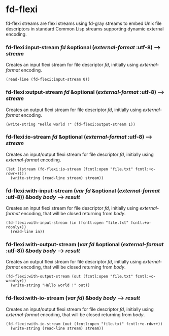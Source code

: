 # fd-flexi

fd-flexi streams are flexi streams using fd-gray streams to embed
Unix file descriptors in standard Common Lisp streams supporting
dynamic external encoding.

### fd-flexi:input-stream *fd* &optional (*external-format* :utf-8) --> *stream*

Creates an input flexi stream for file descriptor *fd*, initially using
*external-format* encoding.

```Lisp
(read-line (fd-flexi:input-stream 0))
```

### fd-flexi:output-stream *fd* &optional (*external-format* :utf-8) --> *stream*

Creates an output flexi stream for file descriptor *fd*, initially using
*external-format* encoding.

```Lisp
(write-string "Hello world !" (fd-flexi:output-stream 1))
```

###  fd-flexi:io-stream *fd* &optional (*external-format* :utf-8) --> *stream*

Creates an input/output flexi stream for file descriptor *fd*, initially
using *external-format* encoding.

```Lisp
(let ((stream (fd-flexi:io-stream (fcntl:open "file.txt" fcntl:+o-rdwr+))))
  (write-string (read-line stream) stream))
```

### fd-flexi:with-input-stream (*var* *fd* &optional (*external-format* :utf-8)) &body *body* --> *result*

Creates an input flexi stream for file descriptor *fd*, initially
using *external-format* encoding, that will be closed returning
from *body*.

```Lisp
(fd-flexi:with-input-stream (in (fcntl:open "file.txt" fcntl:+o-rdonly+))
  (read-line in))
```

### fd-flexi:with-output-stream (*var* *fd* &optional (*external-format* :utf-8)) &body *body* --> *result*

Creates an output flexi stream for file descriptor *fd*, initially
using *external-format* encoding, that will be closed returning from
*body*.

```Lisp
(fd-flexi:with-output-stream (out (fcntl:open "file.txt" fcntl:+o-wronly+))
  (write-string "Hello world !" out))
```

### fd-flexi:with-io-stream (*var* *fd*) &body *body* --> *result*

Creates an input/output flexi stream for file descriptor *fd*, initially
using *external-format* encoding, that will be closed returning from
*body*.

```Lisp
(fd-flexi:with-io-stream (out (fcntl:open "file.txt" fcntl:+o-rdwr+))
  (write-string (read-line stream) stream))
```
